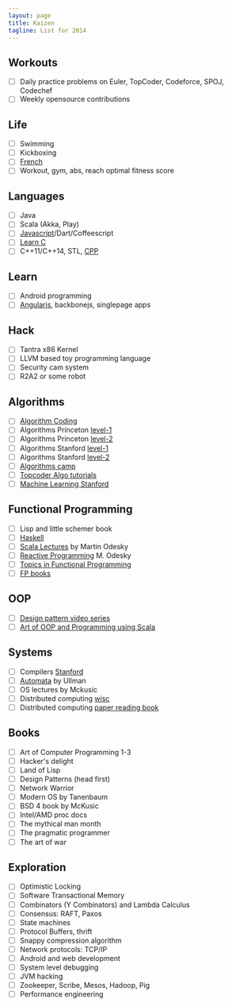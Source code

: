 ```yaml
---
layout: page
title: Kaizen
tagline: List for 2014
---
```



## Workouts

- [ ] Daily practice problems on Euler, TopCoder, Codeforce, SPOJ, Codechef
- [ ] Weekly opensource contributions

## Life

- [ ] Swimming
- [ ] Kickboxing
- [ ] [French](http://www.duolingo.com/skill/fr/Basics-2/1)
- [ ] Workout, gym, abs, reach optimal fitness score

## Languages

- [ ] Java
- [ ] Scala (Akka, Play)
- [ ] [Javascript](http://www.codecademy.com/tracks/javascript)/Dart/Coffeescript
- [ ] [Learn C](http://c.learncodethehardway.org/book/)
- [ ] C++11/C++14, STL, [CPP](http://www.learncpp.com)

## Learn

- [ ] Android programming
- [ ] [Angularjs](https://github.com/jmcunningham/AngularJS-Learning), backbonejs, singlepage apps

## Hack

- [ ] Tantra x86 Kernel
- [ ] LLVM based toy programming language
- [ ] Security cam system
- [ ] R2A2 or some robot

## Algorithms

- [ ] [Algorithm Coding](./algorithms.html)
- [ ] Algorithms Princeton [level-1](https://class.coursera.org/algs4partI-003/lecture)
- [ ] Algorithms Princeton [level-2](https://class.coursera.org/algs4partII-002/lecture)
- [ ] Algorithms Stanford [level-1](https://class.coursera.org/algo-003/lecture)
- [ ] Algorithms Stanford [level-2](https://class.coursera.org/algo2-2012-001/lecture)
- [ ] [Algorithms camp](http://www.youtube.com/watch?v=vZ2Wn6Ly8Ok&playnext=1&list=PL713C10F05D6BB7BF)
- [ ] [Topcoder Algo tutorials](http://community.topcoder.com/tc?module=Static&d1=tutorials&d2=alg_index)
- [ ] [Machine Learning Stanford](https://class.coursera.org/ml-004/lecture)

## Functional Programming

- [ ] Lisp and little schemer book
- [ ] [Haskell](http://www.scs.stanford.edu/11au-cs240h/)
- [ ] [Scala Lectures](https://class.coursera.org/progfun-003/lecture) by Martin Odesky
- [ ] [Reactive Programming](https://class.coursera.org/reactive-001/lecture) M. Odesky
- [ ] [Topics in Functional Programming](http://en.wikipedia.org/wiki/List_of_functional_programming_topics)
- [ ] [FP books](http://alexott.net/en/fp/books/)

## OOP

- [ ] [Design pattern video series](https://www.youtube.com/watch?v=wiQdrH2YpT4&list=PLF206E906175C7E07)
- [ ] [Art of OOP and Programming using Scala](https://www.youtube.com/watch?v=6TJVuuqHxKo&list=PL0B0820169DCF0AD2)

## Systems

- [ ] Compilers [Stanford](https://class.coursera.org/compilers-003/lecture)
- [ ] [Automata](https://class.coursera.org/automata-002/lecture) by Ullman
- [ ] OS lectures by Mckusic
- [ ] Distributed computing [wisc](http://pages.cs.wisc.edu/~cs739-1/ )
- [ ] Distributed computing [paper reading book](http://pdos.csail.mit.edu/dsrg/)

## Books

- [ ] Art of Computer Programming 1-3
- [ ] Hacker's delight
- [ ] Land of Lisp
- [ ] Design Patterns (head first)
- [ ] Network Warrior
- [ ] Modern OS by Tanenbaum
- [ ] BSD 4 book by McKusic
- [ ] Intel/AMD proc docs
- [ ] The mythical man month
- [ ] The pragmatic programmer
- [ ] The art of war

## Exploration

- [ ] Optimistic Locking
- [ ] Software Transactional Memory
- [ ] Combinators (Y Combinators) and Lambda Calculus
- [ ] Consensus: RAFT, Paxos
- [ ] State machines
- [ ] Protocol Buffers, thrift
- [ ] Snappy compression algorithm
- [ ] Network protocols: TCP/IP
- [ ] Android and web development
- [ ] System level debugging
- [ ] JVM hacking
- [ ] Zookeeper, Scribe, Mesos, Hadoop, Pig
- [ ] Performance engineering
